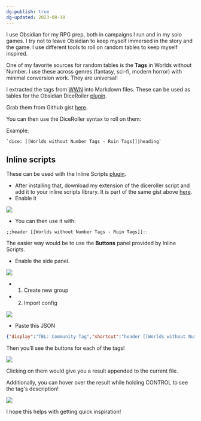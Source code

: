 ```yaml
---
dg-publish: true
dg-updated: 2023-08-10
---
```


I use Obsidian for my RPG prep, both in campaigns I run and in my solo games. I try not to leave Obsidian to keep myself immersed in the story and the game. I use different tools to roll on random tables to keep myself inspired.

One of my favorite sources for random tables is the **Tags** in Worlds without Number. I use these across genres (fantasy, sci-fi, modern horror) with minimal conversion work. They are universal!

I extracted the tags from [WWN](https://www.drivethrurpg.com/product/348791/Worlds-Without-Number&affiliate_id=1026766) into Markdown files. These can be used as tables for the Obsidian DiceRoller [plugin](https://github.com/javalent/dice-roller).

Grab them from Github gist [here](https://gist.github.com/stories-with-dice/df4b24f5ec8fdaff57a55677d9626699).

You can then use the DiceRoller syntax to roll on them:

Example:

```
`dice: [[Worlds without Number Tags - Ruin Tags]]|heading`
```

## Inline scripts

These can be used with the Inline Scripts [plugin](https://github.com/jon-heard/obsidian-inline-scripts-library/).

- After installing that, download my extension of the diceroller script and add it to your inline scripts library. It is part of the same gist above [here](https://gist.github.com/stories-with-dice/df4b24f5ec8fdaff57a55677d9626699#file-plugin_diceroller_extended-sfile-md).
- Enable it

![](https://i.imgur.com/QUaZFPi.png)

- You can then use it with:

```
;;header [[Worlds without Number Tags - Ruin Tags]]::
```

The easier way would be to use the **Buttons** panel provided by Inline Scripts.

- Enable the side panel. 

![](https://i.imgur.com/y02W0rI.png)

- 1. Create new group
- 2. Import config

![](https://i.imgur.com/pCauZ3q.png)


- Paste this JSON

```json
{"display":"TBL: Community Tag","shortcut":"header [[Worlds without Number Tags - Community Tags]]|heading-1","help":"","parameterData":[]},{"display":"TBL: Court Tag","shortcut":"header [[Worlds without Number Tags - Court Tags]]|heading-1","help":"","parameterData":[]},{"display":"TBL: Ruin Tag","shortcut":"header [[Worlds without Number Tags - Ruin Tags]]|heading-1","help":"","parameterData":[]},{"display":"TBL: Wilderness Tag","shortcut":"header [[Worlds without Number Tags - Wilderness Tags]]|heading-1","help":"","parameterData":[]},
```

Then you’ll see the buttons for each of the tags!

![](https://i.imgur.com/4X9AV0n.png)

Clicking on them would give you a result appended to the current file. 

Additionally, you can hover over the result while holding CONTROL to see the tag's description!

![](https://i.imgur.com/0wpgydk.png)

I hope this helps with getting quick inspiration!

